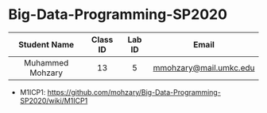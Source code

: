 # Big-Data-Programming-SP2020

| Student Name | Class ID | Lab ID | Email |
| :------: | :------: | :------: | :------: |
| Muhammed Mohzary | 13 |  5 | mmohzary@mail.umkc.edu |




- M1ICP1: https://github.com/mohzary/Big-Data-Programming-SP2020/wiki/M1ICP1
